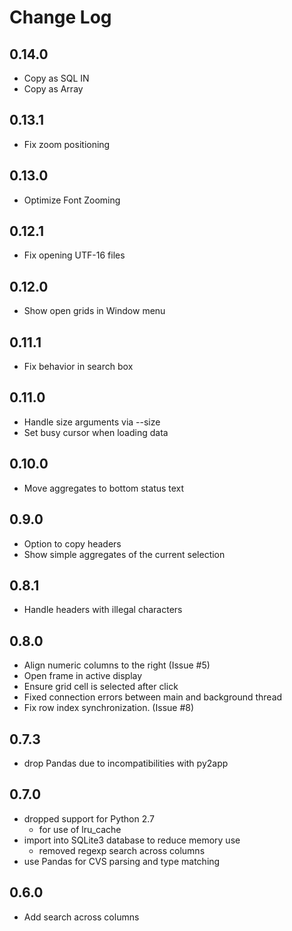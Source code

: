 # Change Log

## 0.14.0
- Copy as SQL IN
- Copy as Array

## 0.13.1
- Fix zoom positioning

## 0.13.0
- Optimize Font Zooming

## 0.12.1
- Fix opening UTF-16 files

## 0.12.0
- Show open grids in Window menu

## 0.11.1
- Fix <enter> behavior in search box

## 0.11.0
- Handle size arguments via --size
- Set busy cursor when loading data

## 0.10.0
- Move aggregates to bottom status text

## 0.9.0
- Option to copy headers
- Show simple aggregates of the current selection

## 0.8.1
- Handle headers with illegal characters

## 0.8.0
- Align numeric columns to the right (Issue #5)
- Open frame in active display
- Ensure grid cell is selected after click
- Fixed connection errors between main and background thread
- Fix row index synchronization. (Issue #8)

## 0.7.3
- drop Pandas due to incompatibilities with py2app

## 0.7.0
- dropped support for Python 2.7
  - for use of lru_cache
- import into SQLite3 database to reduce memory use
  - removed regexp search across columns
- use Pandas for CVS parsing and type matching

## 0.6.0
- Add search across columns
